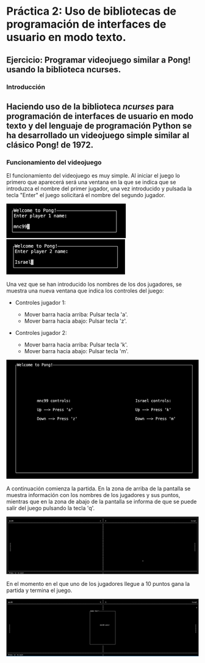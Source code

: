 # Práctica 2: Uso de bibliotecas de programación de interfaces de usuario en modo texto.
## Ejercicio: Programar videojuego similar a Pong! usando la biblioteca ncurses.
### Introducción

Haciendo uso de la biblioteca *ncurses* para programación de interfaces de usuario en modo texto
y del lenguaje de programación Python se ha desarrollado un videojuego simple similar al clásico
Pong! de 1972.
---

### Funcionamiento del videojuego

El funcionamiento del videojuego es muy simple. Al iniciar el juego lo primero que aparecerá será una
ventana en la que se indica que se introduzca el nombre del primer jugador, una vez introducido y pulsada
la tecla "Enter" el juego solicitará el nombre del segundo jugador.

![Nombre Jugador 1](https://github.com/mnc99/PDIH/blob/main/P2/Screenshots/player1-name.png?raw=true)
![Nombre Jugador 2](https://github.com/mnc99/PDIH/blob/main/P2/Screenshots/player2-name.png?raw=true)

Una vez que se han introducido los nombres de los dos jugadores, se muestra una nueva ventana que indica
los controles del juego:

- Controles jugador 1:
    - Mover barra hacia arriba: Pulsar tecla 'a'.
    - Mover barra hacia abajo: Pulsar tecla 'z'.

- Controles jugador 2:
    - Mover barra hacia arriba: Pulsar tecla 'k'.
    - Mover barra hacia abajo: Pulsar tecla 'm'.

![Controles jugadores](https://github.com/mnc99/PDIH/blob/main/P2/Screenshots/controles-jugadores.png?raw=true)

A continuación comienza la partida. En la zona de arriba de la pantalla se muestra información con los nombres
de los jugadores y sus puntos, mientras que en la zona de abajo de la pantalla se informa de que se puede salir
del juego pulsando la tecla 'q'.

![Ejemplo de partida](https://github.com/mnc99/PDIH/blob/main/P2/Screenshots/partida.png?raw=true)

En el momento en el que uno de los jugadores llegue a 10 puntos gana la partida y termina el juego.

![Fin de partida](https://github.com/mnc99/PDIH/blob/main/P2/Screenshots/game%20over.png?raw=true)